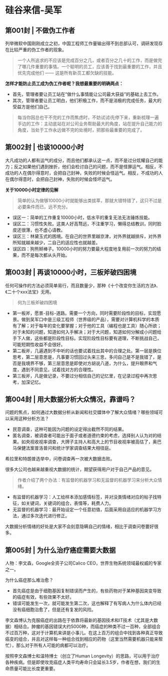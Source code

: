 # 硅谷来信-吴军

## 第001封 | 不做伪工作者

列举微软中国刚刚成立之初，中国工程师工作量输出得不到总部认可，调研发现存在比较严重的伪工作者的现象。

> 一个人所追求的不应该是完成百分之几，或者百分之几十的工作，而是做完了哪几件重要的事情。一个聪明的员工，应该善于找到最重要的工作，并且优先完成他们 —— 这是所有新员工都欠缺的技能。

**怎样才能防止员工成为伪工作者呢？我想最重要的明确两点：**
- 首先，管理者要让员工站在“做什么事情能让公司最大获益”的基础上去工作。
- 其次，管理者要让员工明白，他们积极工作，而不是消极的完成任务，最大的受益方是他们自己。

> 每当你因总也干不完的工作而焦虑时，不妨试试i先停下来，重新梳理一遍手边的工作：主动底站在对公司业务帮助最大的角度，站在提升自己能力的角度，当处于工作永远做不完的处境时，把那些最重要的完成了。

## 第002封 | 也谈10000小时

大凡成功的人都有运气的成分，而且他们都承认这一点，而不是过分炫耀自己的能力；反之如果他们遇到挫折，他们会检讨自己的问题，而不是怪罪运气。相反，不成功的人在偶尔得意时，会把自己封神，失败的时候会怪运气。相反，不成功的人在偶尔得意时，会把自己封神，失败的时候会怪坏运气。

**关于10000小时定律的见解**
> 简单的认为做够10000小时就能够出类拔萃，那就大错特错了，这只不过是必要条件而已，远不充分。

- 误区一：简单的工作重复10000小时，低水平的重复无法无法锤炼技能。
- 误区二：习惯性失败。这类人好高骛远，不注重学习，懒得总结教训，同时脸皮还很薄，也不虚心请教。
- 误区三：林黛玉式的困境。在自己的世界里越京津，对外界就越排斥，对外界所知就越来越少，二自己的适应性也就越差。
- 误区四：狗熊掰棒子。10000小时的努力要最大程度地复用前一次的努力的结果，而不是每次都从头开始。

## 第003封 | 再谈10000小时，三板斧破四困境

任何可操作的方法必须简单易行，而且数量少，那种《十个改变你生活的方法》、《二十个xxx法宝》无用。

> 何为三板斧破四困境

- 第一板斧，愿景-目标-道路。需要一个方向，同时需要阶段性的目标，实现愿景。做到吴军口中是三级工程师（世界级的产品），需要对计算机科学的本质有了解；对于每年的变化要掌握；对于他的工具（编程也是工具）随心所欲；对于未知的问题，知道如何入手解决；对于大问题，知道如何分解成小问题给手下人做，这些都是阶段性目标。实现阶段性目标要有道理，不断挑战自己，可能短期性收益不会很好。
- 第二板斧，几遍遇到不中听的话也要试着找出其中的合理之处。第一层是换位思考，第二层意思是，凡事要习惯回过头来三思，多问自己是不是我错了，是否是我境界不够，第三层意思是即使对方胡说八道，为什么，提升眼界和气度，遇到不同意见，试着找对方的合理性。
- 第三板斧，凡是做记录，不要过分相信自己的记忆里，在记录过程中再次思考，加深记忆。

## 第004封 | 用大数据分析大众情况，靠谱吗？

问题的焦点，如何通过大数据分析从新闻和社交媒体中了解大众情绪？哪些领域可以采用这种分析方法？

- 民意调查，这种可能因为问题的设定得出截然不同的结果。
- 匿名调查，被调查者可能出于面子或者道德约束的考虑，选择别人认为对的结果。如央视收视率调查，大牌子主持人和高大上的节目收视率被高估了，奥巴马保健法案普洛普问和统计学家调查结果大相径庭。

希拉里和特朗普选举中，问卷调查再一次被大数据击败。

很多大公司也越来越重视大数据的统计，期望获得用户对于自己产品的意见。

> 作者介绍了两个办法：有监督的机器学习和无监督的机器学习来分析大众情绪。

- 有监督的机器学习：人工给样本添加感情标签，并对没类情绪对应的帖子找特征，如关键词，关键词的组合，表情等，耗费人力。
- 无监督的机器学习：最开始设定一个任意初值，后面采用自适应的机器学习方法，通过多次迭代进行修正。

大数据分析情绪的好处是大家不会刻意隐瞒自己的情绪，相比于调查问卷要好很多。

## 第005封 | 为什么治疗癌症需要大数据
人物：李文森，Google全资子公司Calico CEO，世界生物系统领域最权威的专家之一。

为什么癌症那么难治愈？
- 首先癌症是由于细胞基因复制错误而产生的，有些药物对于某种基因突变导致的癌症有效，有些效果不太好。
- 错误可能发生一次，就可能发生第二次，这也解释了有写病人为什么体内已经没有癌细胞治愈了，但是还有复发的风险。

李文森博认为克服癌症的出路在于依靠将最新的基因技术和IT技术（尤其是大数据）相结合。肿瘤的基因错误大约5000种，而癌症的种类不过一百种，全部组合不过百万种，这对于计算机来讲是小事儿。在这上百万的组合中找到各种真正导致癌变的组合，并且对这样每一种组合找到相应的药物（这里当然需要机器只能来帮忙），那么对于所有人可能的病都可以治疗。

按照李文森博士和温特博士（创立了Human Longevity）的思路，可以用于治疗各种疾病。但是即使攻克癌症人类平均寿命只会延长3.5岁，作者在想，我们的生命质量可能比长度更重要。
